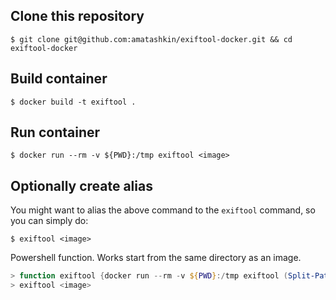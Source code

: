 ## Clone this repository

```shell
$ git clone git@github.com:amatashkin/exiftool-docker.git && cd exiftool-docker
```

## Build container

```shell
$ docker build -t exiftool .
```

## Run container

```shell
$ docker run --rm -v ${PWD}:/tmp exiftool <image>
```

## Optionally create alias

You might want to alias the above command to the `exiftool` command, so you can simply do:

```shell
$ exiftool <image>
```

Powershell function. Works start from the same directory as an image.

```powershell
> function exiftool {docker run --rm -v ${PWD}:/tmp exiftool (Split-Path -Path $args[0] -Leaf -Resolve)}
> exiftool <image>
```